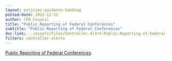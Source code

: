 ```yaml
---
layout: policies-guidance-landing 
posted-date: 2012-12-12
author: CFO Council
title: "Public Reporting of Federal Conferences"
subtitle: "Public Reporting of Federal Conferences"
doc-link: ../assets/files/Controller-Alert-Public-Reporting-of-Federal-Conferences.pdf
filters: controller-alerts
---
```


[Public Reporting of Federal Conferences]({{site.baseurl}}/assets/files/Controller-Alert-Public-Reporting-of-Federal-Conferences-12.12.12.pdf)
